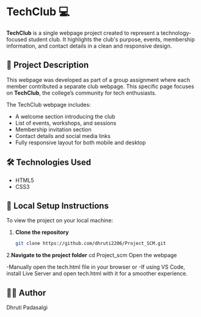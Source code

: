 # TechClub 💻

**TechClub** is a single webpage project created to represent a technology-focused student club. It highlights the club's purpose, events, membership information, and contact details in a clean and responsive design.

## 📄 Project Description

This webpage was developed as part of a group assignment where each member contributed a separate club webpage. This specific page focuses on **TechClub**, the college’s community for tech enthusiasts.

The TechClub webpage includes:
- A welcome section introducing the club
- List of events, workshops, and sessions
- Membership invitation section
- Contact details and social media links
- Fully responsive layout for both mobile and desktop

## 🛠 Technologies Used

- HTML5  
- CSS3

## 🚀 Local Setup Instructions

To view the project on your local machine:

1. **Clone the repository**
   ```bash
   git clone https://github.com/dhruti2206/Project_SCM.git
2.**Navigate to the project folder**
cd Project_scm
Open the webpage

-Manually open the tech.html file in your browser
or
-If using VS Code, install Live Server and open tech.html with it for a smoother experience.

## 👩‍💻 Author
Dhruti Padasalgi
